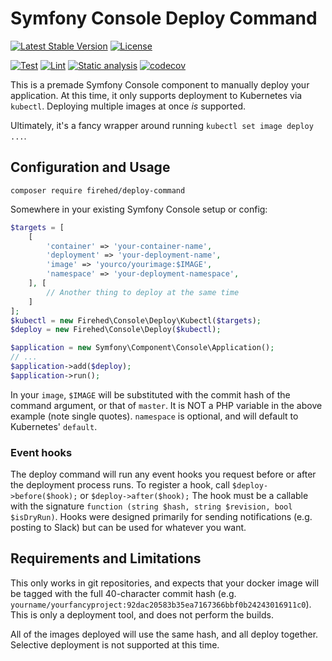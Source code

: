 # Symfony Console Deploy Command

[![Latest Stable Version](https://poser.pugx.org/firehed/deploy-command/v)](//packagist.org/packages/firehed/deploy-command)
[![License](https://poser.pugx.org/firehed/deploy-command/license)](//packagist.org/packages/firehed/deploy-command)

[![Test](https://github.com/Firehed/deploy-command/workflows/Test/badge.svg)](https://github.com/Firehed/deploy-command/actions?query=workflow%3ATest)
[![Lint](https://github.com/Firehed/deploy-command/workflows/Lint/badge.svg)](https://github.com/Firehed/deploy-command/actions?query=workflow%3ALint)
[![Static analysis](https://github.com/Firehed/deploy-command/workflows/Static%20analysis/badge.svg)](https://github.com/Firehed/deploy-command/actions?query=workflow%3A%22Static+analysis%22)
[![codecov](https://codecov.io/gh/Firehed/deploy-command/branch/master/graph/badge.svg)](https://codecov.io/gh/Firehed/deploy-command)

This is a premade Symfony Console component to manually deploy your application.
At this time, it only supports deployment to Kubernetes via `kubectl`.
Deploying multiple images at once _is_ supported.

Ultimately, it's a fancy wrapper around running `kubectl set image deploy ...`.

## Configuration and Usage

`composer require firehed/deploy-command`

Somewhere in your existing Symfony Console setup or config:

```php
$targets = [
    [
        'container' => 'your-container-name',
        'deployment' => 'your-deployment-name',
        'image' => 'yourco/yourimage:$IMAGE',
        'namespace' => 'your-deployment-namespace',
    ], [
        // Another thing to deploy at the same time
    ]
];
$kubectl = new Firehed\Console\Deploy\Kubectl($targets);
$deploy = new Firehed\Console\Deploy($kubectl);

$application = new Symfony\Component\Console\Application();
// ...
$application->add($deploy);
$application->run();
```

In your `image`, `$IMAGE` will be substituted with the commit hash of the command argument, or that of `master`.
It is NOT a PHP variable in the above example (note single quotes).
`namespace` is optional, and will default to Kubernetes' `default`.

### Event hooks

The deploy command will run any event hooks you request before or after the deployment process runs.
To register a hook, call `$deploy->before($hook);` or `$deploy->after($hook);`
The hook must be a callable with the signature `function (string $hash, string $revision, bool $isDryRun)`.
Hooks were designed primarily for sending notifications (e.g. posting to Slack) but can be used for whatever you want.

## Requirements and Limitations

This only works in git repositories, and expects that your docker image will be tagged with the full 40-character commit hash (e.g. `yourname/yourfancyproject:92dac20583b35ea7167366bbf0b24243016911c0`).
This is only a deployment tool, and does not perform the builds.

All of the images deployed will use the same hash, and all deploy together.
Selective deployment is not supported at this time.
